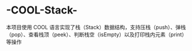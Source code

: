 # -COOL-Stack-
本项目使用 COOL 语言实现了栈（Stack）数据结构，支持压栈（push）、弹栈（pop）、查看栈顶（peek）、判断栈空（isEmpty）以及打印栈内元素（print）等操作
